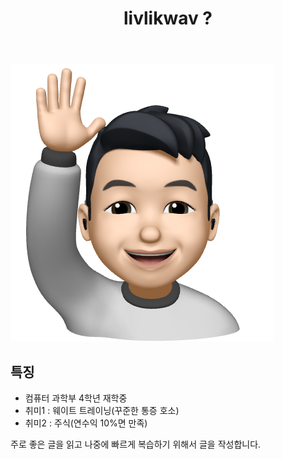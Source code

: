 ﻿---
title: "livlikwav ?"
permalink: /about/
layout: single
---

![hello_mimoticon_img](/assets/images/bio_hello.png)

## 특징
- 컴퓨터 과학부 4학년 재학중
- 취미1 : 웨이트 트레이닝(꾸준한 통증 호소)
- 취미2 : 주식(연수익 10%면 만족)

주로 좋은 글을 읽고 나중에 빠르게 복습하기 위해서 글을 작성합니다.
